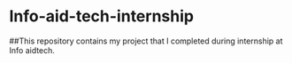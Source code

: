 # Info-aid-tech-internship
##This repository contains my project that I completed during internship at Info aidtech.
